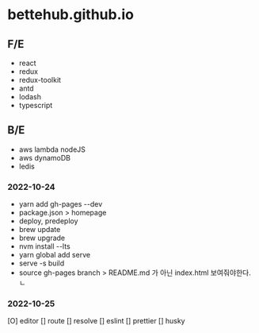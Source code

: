 # bettehub.github.io

## F/E

- react
- redux
- redux-toolkit
- antd
- lodash
- typescript

## B/E

- aws lambda nodeJS
- aws dynamoDB
- ledis

### 2022-10-24

- yarn add gh-pages --dev
- package.json > homepage
- deploy, predeploy
- brew update
- brew upgrade
- nvm install --lts
- yarn global add serve
- serve -s build
- source gh-pages branch > README.md 가 아닌 index.html 보여줘야한다.ㄴ

### 2022-10-25

[O] editor
[] route
[] resolve
[] eslint
[] prettier
[] husky

